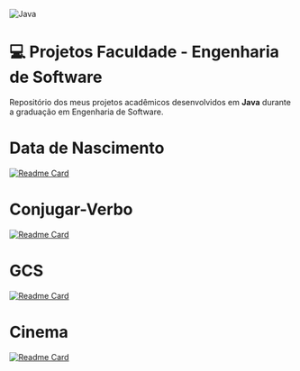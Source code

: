 ![Java](https://img.shields.io/badge/java-%23ED8B00.svg?style=for-the-badge&logo=openjdk&logoColor=white)



# 💻 Projetos Faculdade - Engenharia de Software

Repositório dos meus projetos acadêmicos desenvolvidos em **Java** durante a graduação em Engenharia de Software.




# Data de Nascimento
[![Readme Card](https://github-readme-stats.vercel.app/api/pin/?username=FelipeArnt&hide_border=true&theme=transparent&repo=Data-de-Nascimento)](https://github.com/FelipeArnt/Data-de-Nascimento)

# Conjugar-Verbo
[![Readme Card](https://github-readme-stats.vercel.app/api/pin/?username=FelipeArnt&hide_border=true&theme=transparent&repo=ConjugarVerbos)](https://github.com/FelipeArnt/ConjugarVerbos)

# GCS
[![Readme Card](https://github-readme-stats.vercel.app/api/pin/?username=FelipeArnt&hide_border=true&theme=transparent&repo=GCS)](https://github.com/FelipeArnt/GCS)

# Cinema

[![Readme Card](https://github-readme-stats.vercel.app/api/pin/?username=FelipeArnt&hide_border=true&theme=transparent&repo=Cinema)](https://github.com/FelipeArnt/Cinema)


